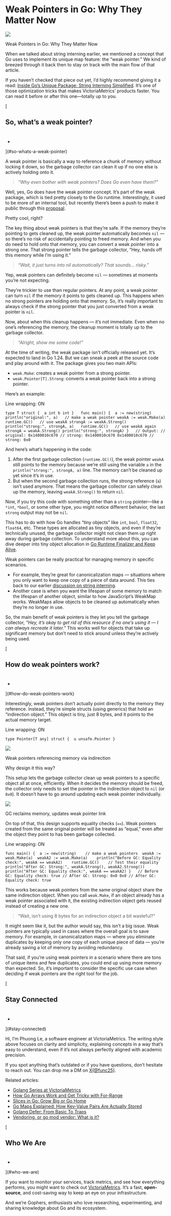 # Weak Pointers in Go: Why They Matter Now
![](https://victoriametrics.com/blog/go-weak-pointer/weak-pointer-preview.webp)

Weak Pointers in Go: Why They Matter Now

When we talked about string interning earlier, we mentioned a concept that Go uses to implement its unique map feature: the “weak pointer.” We kind of breezed through it back then to stay on track with the main flow of that article.

If you haven’t checked that piece out yet, I’d highly recommend giving it a read: [Inside Go’s Unique Package: String Interning Simplified](https://victoriametrics.com/blog/go-unique-package-intern-string). It’s one of those optimization tricks that makes VictoriaMetrics’ products faster. You can read it before or after this one—totally up to you.

[

So, what’s a weak pointer?
--------------------------

#
-

](#so-whats-a-weak-pointer)

A weak pointer is basically a way to reference a chunk of memory without locking it down, so the garbage collector can clean it up if no one else is actively holding onto it.

> _“Why even bother with weak pointers? Does Go even have them?”_

Well, yes, Go does have the weak pointer concept. It’s part of the weak package, which is tied pretty closely to the Go runtime. Interestingly, it used to be more of an internal tool, but recently there’s been a push to make it public through this [proposal](https://github.com/golang/go/issues/67552).

Pretty cool, right?

The key thing about weak pointers is that they’re safe. If the memory they’re pointing to gets cleaned up, the weak pointer automatically becomes `nil` — so there’s no risk of accidentally pointing to freed memory. And when you do need to hold onto that memory, you can convert a weak pointer into a strong one. That strong pointer tells the garbage collector, “Hey, hands off this memory while I’m using it.”

> _“Wait, it just turns into nil automatically? That sounds… risky.”_

Yep, weak pointers can definitely become `nil` — sometimes at moments you’re not expecting.

They’re trickier to use than regular pointers. At any point, a weak pointer can turn `nil` if the memory it points to gets cleaned up. This happens when no strong pointers are holding onto that memory. So, it’s really important to always check if the strong pointer that you just converted from a weak pointer is `nil`.

Now, about when this cleanup happens — it’s not immediate. Even when no one’s referencing the memory, the cleanup moment is totally up to the garbage collector.

> _“Alright, show me some code!”_

At the time of writing, the weak package isn’t officially released yet. It’s expected to land in Go 1.24. But we can sneak a peek at the source code and play around with it. The package gives you two main APIs:

*   `weak.Make`: creates a weak pointer from a strong pointer.
*   `weak.Pointer[T].Strong`: converts a weak pointer back into a strong pointer.

Here’s an example:

Line wrapping: ON

```
type T struct {  a int b int }   func main() {  a := new(string) println("original:", a)   // make a weak pointer weakA := weak.Make(a)   runtime.GC()   // use weakA strongA := weakA.Strong() println("strong:", strongA, a)   runtime.GC()   // use weakA again strongA = weakA.Strong() println("strong:", strongA) }   // Output: // original: 0x1400010c670 // strong: 0x1400010c670 0x1400010c670 // strong: 0x0 
```

And here’s what’s happening in the code:

1.  After the first garbage collection (`runtime.GC()`), the weak pointer `weakA` still points to the memory because we’re still using the variable `a` in the `println("strong:", strongA, a)` line. The memory can’t be cleaned up yet since it’s in use.
2.  But when the second garbage collection runs, the strong reference (`a`) isn’t used anymore. That means the garbage collector can safely clean up the memory, leaving `weakA.Strong()` to return `nil`.

Now, if you try this code with something other than a `string` pointer—like a `*int`, `*bool`, or some other type, you might notice different behavior, the last `strong` output may not be `nil`.

This has to do with how Go handles “tiny objects” like `int`, `bool`, `float32`, `float64`, etc. These types are allocated as tiny objects, and even if they’re technically unused, the garbage collector might not clean them up right away during garbage collection. To understand more about this, you can dive deeper into tiny object allocation in [Go Runtime Finalizer and Keep Alive](https://victoriametrics.com/blog/go-runtime-finalizer-keepalive).

Weak pointers can be really practical for managing memory in specific scenarios.

*   For example, they’re great for canonicalization maps — situations where you only want to keep one copy of a piece of data around. This ties back to our earlier [discussion on string interning](https://victoriametrics.com/blog/go-unique-package-intern-string).
*   Another case is when you want the lifespan of some memory to match the lifespan of another object, similar to how JavaScript’s WeakMap works. WeakMaps allow objects to be cleaned up automatically when they’re no longer in use.

So, the main benefit of weak pointers is they let you tell the garbage collector, _“Hey, it’s okay to get rid of this resource if no one’s using it — I can always recreate it later.”_ This works well for objects that take up significant memory but don’t need to stick around unless they’re actively being used.

[

How do weak pointers work?
--------------------------

#
-

](#how-do-weak-pointers-work)

Interestingly, weak pointers don’t actually point directly to the memory they reference. Instead, they’re simple structs (using generics) that hold an “indirection object.” This object is tiny, just 8 bytes, and it points to the actual memory target.

Line wrapping: ON

```
type Pointer[T any] struct {  u unsafe.Pointer } 
```

![](https://victoriametrics.com/blog/go-weak-pointer/weak-pointer.webp)

Weak pointers referencing memory via indirection

Why design it this way?

This setup lets the garbage collector clean up weak pointers to a specific object all at once, efficiently. When it decides the memory should be freed, the collector only needs to set the pointer in the indirection object to `nil` (or `0x0`). It doesn’t have to go around updating each weak pointer individually.

![](https://victoriametrics.com/blog/go-weak-pointer/weak-pointer-reclaim.webp)

GC reclaims memory, updates weak pointer link

On top of that, this design supports equality checks (`==`). Weak pointers created from the same original pointer will be treated as “equal,” even after the object they point to has been garbage collected.

Line wrapping: ON

```
func main() {  a := new(string)    // make a weak pointers  weakA := weak.Make(a)  weakA2 := weak.Make(a)    println("Before GC: Equality check:", weakA == weakA2)    runtime.GC()    // Test their equality  println("After GC: Strong:", weakA.Strong(), weakA2.Strong())  println("After GC: Equality check:", weakA == weakA2) }   // Before GC: Equality check: true // After GC: Strong: 0x0 0x0 // After GC: Equality check: true 
```

This works because weak pointers from the same original object share the same indirection object. When you call `weak.Make`, if an object already has a weak pointer associated with it, the existing indirection object gets reused instead of creating a new one.

> “Wait, isn’t using 8 bytes for an indirection object a bit wasteful?”

It might seem like it, but the author would say, this isn’t a big issue. Weak pointers are typically used in cases where the overall goal is to save memory. For example, in canonicalization maps — where you eliminate duplicates by keeping only one copy of each unique piece of data — you’re already saving a lot of memory by avoiding redundancy.

That said, if you’re using weak pointers in a scenario where there are tons of unique items and few duplicates, you could end up using more memory than expected. So, it’s important to consider the specific use case when deciding if weak pointers are the right tool for the job.

[

Stay Connected
--------------

#
-

](#stay-connected)

Hi, I’m Phuong Le, a software engineer at VictoriaMetrics. The writing style above focuses on clarity and simplicity, explaining concepts in a way that’s easy to understand, even if it’s not always perfectly aligned with academic precision.

If you spot anything that’s outdated or if you have questions, don’t hesitate to reach out. You can drop me a DM on [X(@func25)](https://twitter.com/func25).

Related articles:

*   [Golang Series at VictoriaMetrics](https://victoriametrics.com/categories/go-@-victoriametrics)
*   [How Go Arrays Work and Get Tricky with For-Range](https://victoriametrics.com/blog/go-array)
*   [Slices in Go: Grow Big or Go Home](https://victoriametrics.com/blog/go-slice)
*   [Go Maps Explained: How Key-Value Pairs Are Actually Stored](https://victoriametrics.com/blog/go-map)
*   [Golang Defer: From Basic To Traps](https://victoriametrics.com/blog/defer-in-go)
*   [Vendoring, or go mod vendor: What is it?](https://victoriametrics.com/blog/vendoring-go-mod-vendor)

[

Who We Are
----------

#
-

](#who-we-are)

If you want to monitor your services, track metrics, and see how everything performs, you might want to check out [VictoriaMetrics](https://docs.victoriametrics.com/). It’s a fast, **open-source**, and cost-saving way to keep an eye on your infrastructure.

And we’re Gophers, enthusiasts who love researching, experimenting, and sharing knowledge about Go and its ecosystem.